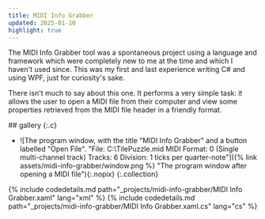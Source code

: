 ```yaml
---
title: MIDI Info Grabber
updated: 2025-01-10
highlight: true
---
```


<div markdown="1">
The MIDI Info Grabber tool was a spontaneous project
using a language and framework
which were completely new to me at the time
and which I haven't used since.
This was my first and last experience writing C# and using WPF,
just for curiosity's sake.

There isn't much to say about this one.
It performs a very simple task:
it allows the user to open a MIDI file from their computer
and view some properties retrieved from the MIDI file header
in a friendly format.
</div>

<section markdown="1">
## gallery
{:.c}

- ![The program window, with the title "MIDI Info Grabber" and a button labelled "Open File".
"File: C:\TilePuzzle.mid
MIDI Format: 0 (Single multi-channel track)
Tracks: 6
Division: 1 ticks per quarter-note"]({% link assets/midi-info-grabber/window.png %} "The program window after opening a MIDI file"){:.nopix}
{:.collection}
</section>

<div markdown="1">
{% include codedetails.md path="_projects/midi-info-grabber/MIDI Info Grabber.xaml" lang="xml" %}
{% include codedetails.md path="_projects/midi-info-grabber/MIDI Info Grabber.xaml.cs" lang="cs" %}
</div>
